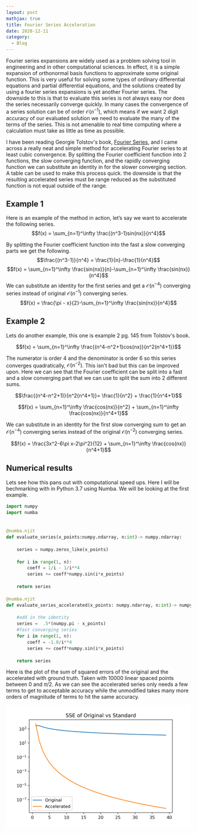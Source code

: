 ```yaml
---
layout: post
mathjax: true
title: Fourier Series Acceleration 
date: 2020-12-11
category:
  - Blog
---
```


Fourier series expansions are widely used as a problem solving tool in engineering and in other computational sciences. In effect, it is a simple expansion of orthonormal basis functions to approximate some original function. This is very useful for solving some types of ordinary differential equations and partial differential equations, and the solutions created by using a fourier series expansions is yet another Fourier series. The downside to this is that to evaluate this series is not always easy nor does the series necessarily converge quickly. In many cases the convergence of a series solution can be of order $\mathcal{O}(n^{-1})$, which means if we want 2 digit accuracy of our evaluated solution we need to evaluate the many of the terms of the series. This is not amenable to real time computing where a calculation must take as little as time as possible.

I have been reading Georgie Tolstov's book, [Fourier Series](https://www.amazon.com/Fourier-Dover-Mathematics-Georgi-Tolstov-ebook/dp/B008TVG4ES), and I came across a really neat and simple method for accelerating Fourier series to at least cubic convergence. By splitting the Fourier coefficient function into 2 functions, the slow converging function, and the rapidly converging function we can substitute an identity in for the slower converging section. A table can be used to make this process quick. the downside is that the resulting accelerated series must be range reduced as the substituted function is not equal outside of the range.


## Example 1
Here is an example of the method in action, let’s say we want to accelerate the following series.
$$f(x) = \sum_{n=1}^\infty \frac{(n^3-1)sin(nx)}{n^4}$$

By splitting the Fourier coefficient function into the fast a slow converging parts we get the following.
$$\frac{(n^3-1)}{n^4} = \frac{1}{n}-\frac{1}{n^4}$$
$$f(x) = \sum_{n=1}^\infty \frac{sin(nx)}{n}-\sum_{n=1}^\infty \frac{sin(nx)}{n^4}$$
We can substitute an identity for the first series and get a $\mathcal{O}(n^{-4})$ converging series instead of original $\mathcal{O}(n^{-1})$ converging series.
$$f(x) = \frac{\pi - x}{2}-\sum_{n=1}^\infty \frac{sin(nx)}{n^4}$$

## Example 2

Lets do another example, this one is example 2 pg. 145 from Tolstov's book.

$$f(x) = \sum_{n=1}^\infty \frac{(n^4-n^2+1)cos(nx)}{n^2(n^4+1)}$$

The numerator is order 4 and the denominator is order 6 so this series converges quadratically, $\mathcal{O}(n^{-2})$. This isn't bad but this can be improved upon. Here we can see that the Fourier coefficient can be split into a fast and a slow converging part that we can use to split the sum into 2 different sums.

$$\frac{(n^4-n^2+1)}{n^2(n^4+1)}= \frac{1}{n^2} + \frac{1}{n^4+1}$$

$$f(x) = \sum_{n=1}^\infty \frac{cos(nx)}{n^2} + \sum_{n=1}^\infty \frac{cos(nx)}{n^4+1}$$

We can substitute in an identity for the first slow converging sum to get an $\mathcal{O}(n^{-4})$ converging series instead of the original $\mathcal{O}(n^{-2})$ converging series.

$$f(x) = \frac{3x^2-6\pi x-2\pi^2}{12} + \sum_{n=1}^\infty \frac{cos(nx)}{n^4+1}$$

## Numerical results

Lets see how this pans out with computational speed ups. Here I will be bechmarking with in Python 3.7 using Numba. We will be looking at the first example.

```python
import numpy
import numba


@numba.njit
def evaluate_series(x_points:numpy.ndarray, n:int)-> numpy.ndarray:
    
    series = numpy.zeros_like(x_points)
    
    for i in range(1, n):
        coeff = 1/i - 1/i**4
        series += coeff*numpy.sin(i*x_points)
        
    return series
    
@numba.njit
def evaluate_series_accelerated(x_points: numpy.ndarray, n:int)-> numpy.ndarray:
    
    #add in the identity
    series =  .5*(numpy.pi - x_points)
    #fast converging series
    for i in range(1, n):
        coeff = -1.0/i**4
        series += coeff*numpy.sin(i*x_points)
        
    return series

```

Here is the plot of the sum of squared errors of the original and the accelerated with ground truth. Taken with 10000 linear spaced points between 0 and $\pi/2$. As we can see the accelerated series only needs a few terms to get to acceptable accuracy while the unmodified takes many more orders of magnitude of terms to hit the same accuracy.

![](https://github.com/DKenefake/dkenefake.github.io/blob/master/assets/imgs/fourier_series_time_comp.png)






